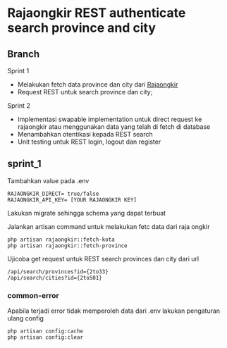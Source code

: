 # Rajaongkir REST authenticate search province and city

## Branch

Sprint 1 
- Melakukan fetch data province dan city dari [Rajaongkir](https://rajaongkir.com/) 
- Request REST untuk search province dan city;

Sprint 2 
- Implementasi swapable implementation untuk direct request ke rajaongkir atau menggunakan data yang telah di fetch di database
- Menambahkan otentikasi kepada REST search
- Unit testing untuk REST login, logout dan register

## sprint_1

Tambahkan value pada .env 
```
RAJAONGKIR_DIRECT= true/false
RAJAONGKIR_API_KEY= [YOUR RAJAONGKIR KEY]

```
Lakukan migrate sehingga schema yang dapat terbuat

Jalankan artisan command untuk melakukan fetc data dari raja ongkir
```
php artisan rajaongkir::fetch-kota
php artisan rajaongkir::fetch-province
```

Ujicoba get request untuk REST search provinces dan city dari url
```
/api/search/provinces?id={2to33}
/api/search/cities?id={2to501}
```

### common-error

Apabila terjadi error tidak memperoleh data dari .env lakukan pengaturan ulang config
```
php artisan config:cache
php artisan config:clear

```